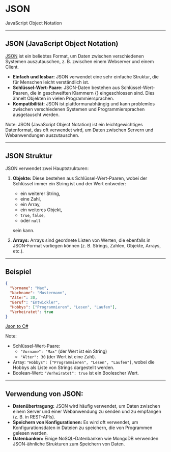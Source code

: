 # JSON

JavaScript Object Notation

---

<!-- .slide: class="left" -->
## JSON (JavaScript Object Notation)

[JSON](https://www.json.org/json-de.html) ist ein beliebtes Format, um Daten zwischen verschiedenen Systemen auszutauschen, z. B. zwischen einem Webserver und einem Client.

* **Einfach und lesbar:** JSON verwendet eine sehr einfache Struktur, die für Menschen leicht verständlich ist.
* **Schlüssel-Wert-Paare:** JSON-Daten bestehen aus Schlüssel-Wert-Paaren, die in geschweiften Klammern {} eingeschlossen sind. Dies ähnelt Objekten in vielen Programmiersprachen.
* **Kompatibilität:** JSON ist plattformunabhängig und kann problemlos zwischen verschiedenen Systemen und Programmiersprachen ausgetauscht werden.

Note: JSON (JavaScript Object Notation) ist ein leichtgewichtiges Datenformat, das oft verwendet wird, um Daten zwischen Servern und Webanwendungen auszutauschen.

---

<!-- .slide: class="left" -->
## JSON Struktur

JSON verwendet zwei Hauptstrukturen:

1. **Objekte:** Diese bestehen aus Schlüssel-Wert-Paaren, wobei der Schlüssel immer ein String ist und der Wert entweder:
   * ein weiterer String, 
   * eine Zahl, 
   * ein Array, 
   * ein weiteres Objekt, 
   * `true`, `false`, 
   * oder `null` 
  
    sein kann.

2. **Arrays:** Arrays sind geordnete Listen von Werten, die ebenfalls in JSON-Format vorliegen können (z. B. Strings, Zahlen, Objekte, Arrays, etc.).

---

<!-- .slide: class="left" -->
## Beispiel

```json
{
  "Vorname": "Max",
  "Nachname": "Mustermann",
  "Alter": 30,
  "Beruf": "Entwickler",
  "Hobbys": ["Programmieren", "Lesen", "Laufen"],
  "Verheiratet": true
}
```

[Json to C#](http://json2csharp.com/)

Note:
* Schlüssel-Wert-Paare: 
  * `"Vorname": "Max"` (der Wert ist ein String) 
  * `"Alter": 30` (der Wert ist eine Zahl).
* Array: `"Hobbys": ["Programmieren", "Lesen", "Laufen"]`, wobei die Hobbys als Liste von Strings dargestellt werden.
* Boolean-Wert: `"Verheiratet": true` ist ein Boolescher Wert.


---

<!-- .slide: class="left" -->
## Verwendung von JSON:

* **Datenübertragung:** JSON wird häufig verwendet, um Daten zwischen einem Server und einer Webanwendung zu senden und zu empfangen (z. B. in REST-APIs).
* **Speichern von Konfigurationen:** Es wird oft verwendet, um Konfigurationsdaten in Dateien zu speichern, die von Programmen gelesen werden.
* **Datenbanken:** Einige NoSQL-Datenbanken wie MongoDB verwenden JSON-ähnliche Strukturen zum Speichern von Daten.


